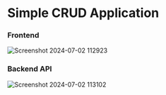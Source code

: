 # Simple CRUD Application

### Frontend

![Screenshot 2024-07-02 112923](https://github.com/Chamindu77/AspCoreMVCCrud/assets/117502200/0b48c0c0-90c7-42fc-93c4-64458acc8c42)


### Backend API


![Screenshot 2024-07-02 113102](https://github.com/Chamindu77/AspCoreMVCCrud/assets/117502200/11cfc889-f526-4fe3-9544-a4d40cbcfcc1)
